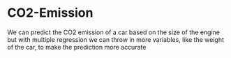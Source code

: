 # CO2-Emission
We can predict the CO2 emission of a car based on the size of the engine but with multiple regression we can throw in more variables, like the weight of the car, to make the prediction more accurate
